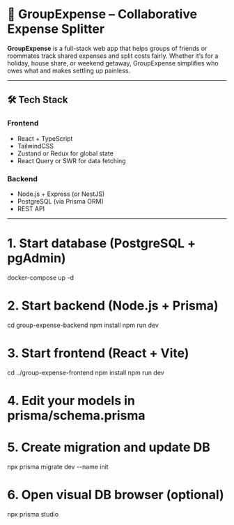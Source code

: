 # 💸 GroupExpense – Collaborative Expense Splitter

**GroupExpense** is a full-stack web app that helps groups of friends or roommates track shared expenses and split costs fairly. Whether it’s for a holiday, house share, or weekend getaway, GroupExpense simplifies who owes what and makes settling up painless.

---

## 🛠️ Tech Stack

### Frontend

- React + TypeScript
- TailwindCSS
- Zustand or Redux for global state
- React Query or SWR for data fetching

### Backend

- Node.js + Express (or NestJS)
- PostgreSQL (via Prisma ORM)
- REST API

---

# 1. Start database (PostgreSQL + pgAdmin)

docker-compose up -d

# 2. Start backend (Node.js + Prisma)

cd group-expense-backend
npm install
npm run dev

# 3. Start frontend (React + Vite)

cd ../group-expense-frontend
npm install
npm run dev

# 4. Edit your models in prisma/schema.prisma

# 5. Create migration and update DB

npx prisma migrate dev --name init

# 6. Open visual DB browser (optional)

npx prisma studio
